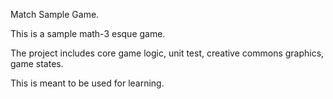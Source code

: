 Match Sample Game.

This is a sample math-3 esque game.

The project includes core game logic, unit test, creative commons graphics, game states.

This is meant to be used for learning.